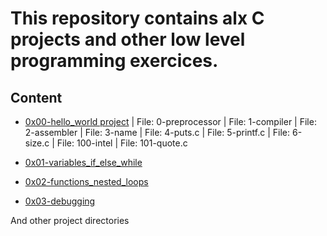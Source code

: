 # This repository contains alx C projects and other low level programming exercices. #
## Content ##
- [0x00-hello_world project](https://github.com/IamNaeto/alx-low_level_programming/tree/master/0x00-hello_world) | File: 0-preprocessor | File: 1-compiler | File: 2-assembler | File: 3-name | File: 4-puts.c | File: 5-printf.c | File: 6-size.c | File: 100-intel | File: 101-quote.c

- [0x01-variables_if_else_while](https://github.com/IamNaeto/alx-low_level_programming/tree/master/0x01-variables_if_else_while)

- [0x02-functions_nested_loops](https://github.com/IamNaeto/alx-low_level_programming/tree/master/0x02-functions_nested_loops)

- [0x03-debugging](https://github.com/IamNaeto/alx-low_level_programming/tree/master/0x03-debugging)

And other project directories
